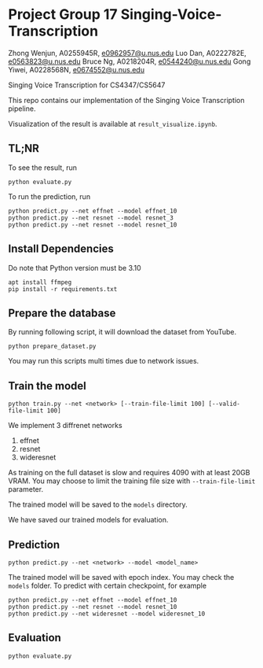 # Project Group 17 Singing-Voice-Transcription

Zhong Wenjun, A0255945R, e0962957@u.nus.edu
Luo Dan, A0222782E, e0563823@u.nus.edu
Bruce Ng, A0218204R, e0544240@u.nus.edu
Gong Yiwei, A0228568N, e0674552@u.nus.edu

Singing Voice Transcription for CS4347/CS5647

This repo contains our implementation of the Singing Voice Transcription pipeline.

Visualization of the result is available at `result_visualize.ipynb`.

## TL;NR

To see the result, run

```
python evaluate.py
```

To run the prediction, run

```
python predict.py --net effnet --model effnet_10
python predict.py --net resnet --model resnet_3
python predict.py --net resnet --model resnet_10
```

## Install Dependencies

Do note that Python version must be 3.10

```
apt install ffmpeg
pip install -r requirements.txt
```

## Prepare the database

By running following script, it will download the dataset from YouTube.

```
python prepare_dataset.py
```

You may run this scripts multi times due to network issues.

## Train the model

```
python train.py --net <network> [--train-file-limit 100] [--valid-file-limit 100]
```

We implement 3 diffrenet networks

1. effnet
2. resnet
3. wideresnet

As training on the full dataset is slow and requires 4090 with at least 20GB VRAM. You may choose to limit the training file size with `--train-file-limit` parameter.

The trained model will be saved to the `models` directory. 

We have saved our trained models for evaluation.

## Prediction

```
python predict.py --net <network> --model <model_name>
```

The trained model will be saved with epoch index. You may check the `models` folder. To predict with certain checkpoint, for example

```
python predict.py --net effnet --model effnet_10
python predict.py --net resnet --model resnet_10
python predict.py --net wideresnet --model wideresnet_10
```

## Evaluation

```
python evaluate.py
```
